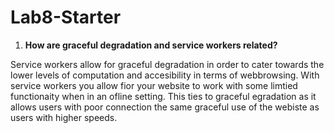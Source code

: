 # Lab8-Starter
1. **How are graceful degradation and service workers related?**

Service workers allow for graceful degradation in order to cater towards the lower levels of computation and accesibility in terms of webbrowsing. With service workers you allow fior your website to work with some limtied functionaity when in an ofline setting. This ties to graceful egradation as it allows users with poor connection the same graceful use of the webiste as users with higher speeds.
